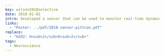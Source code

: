 ```yaml
---
key: wilson2018selective
date: 2018-01-02
intro: Developed a sensor that can be used to monitor real-time dynamics of hydrogen peroxide in the brain; we used it to investigate Parkinson's disease.
links:
  - "Poster: ../pdf/2018-sensor-pittcon.pdf"
replace:
  - "H2O2: H<sub>2</sub>O<sub>2</sub>"
tags:
  - Neuroscience
---
```

